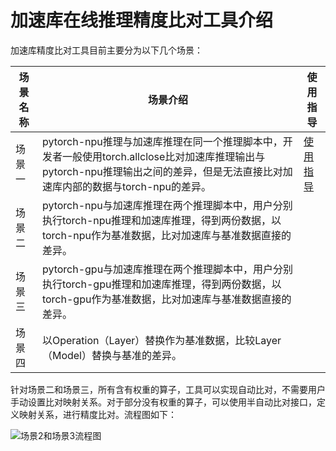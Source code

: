 

# 加速库在线推理精度比对工具介绍

加速库精度比对工具目前主要分为以下几个场景：

| 场景名称 | 场景介绍                                                     | 使用指导                      |
| -------- | ------------------------------------------------------------ | ----------------------------- |
| 场景一   | pytorch-npu推理与加速库推理在同一个推理脚本中，开发者一般使用torch.allclose比对加速库推理输出与pytorch-npu推理输出之间的差异，但是无法直接比对加速库内部的数据与torch-npu的差异。 | [使用指导](../11_pta_acl_cmp) |
| 场景二   | pytorch-npu与加速库推理在两个推理脚本中，用户分别执行torch-npu推理和加速库推理，得到两份数据，以torch-npu作为基准数据，比对加速库与基准数据直接的差异。 |                               |
| 场景三   | pytorch-gpu与加速库推理在两个推理脚本中，用户分别执行torch-gpu推理和加速库推理，得到两份数据，以torch-gpu作为基准数据，比对加速库与基准数据直接的差异。 |                               |
| 场景四   | 以Operation（Layer）替换作为基准数据，比较Layer（Model）替换与基准的差异。 |                               |

针对场景二和场景三，所有含有权重的算子，工具可以实现自动比对，不需要用户手动设置比对映射关系。对于部分没有权重的算子，可以使用半自动比对接口，定义映射关系，进行精度比对。流程图如下：

![场景2和场景3流程图](D:\ascend_code\ait\ait\examples\cli\debug\compare\acl_cmp_introduction\场景2和场景3流程图.png)

